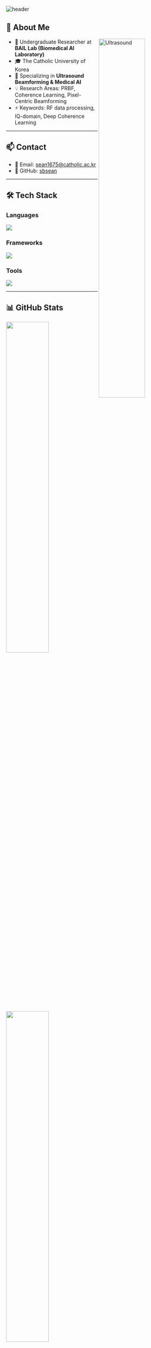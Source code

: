 <!-- Header -->
![header](https://capsule-render.vercel.app/api?type=waving&color=gradient&height=220&section=header&text=Seongbin%20Hwang%20🚀&fontSize=45&animation=fadeIn&fontAlignY=40)

<!-- About -->
## 👋 About Me

<img width="50%" align="right" alt="Ultrasound" src="https://raw.githubusercontent.com/benc-uk/benc-uk/master/gh-header-image.png" />

- 🔬 Undergraduate Researcher at **BAIL Lab (Biomedical AI Laboratory)**
- 🎓 The Catholic University of Korea
- 🚀 Specializing in **Ultrasound Beamforming & Medical AI**
- 💡 Research Areas: PRBF, Coherence Learning, Pixel-Centric Beamforming
- ⚡ Keywords: RF data processing, IQ-domain, Deep Coherence Learning

---

## 📫 Contact

- 📧 Email: sean1675@catholic.ac.kr
- 🔗 GitHub: [sbsean](https://github.com/sbsean)

---

## 🛠 Tech Stack

### Languages
<a href="https://skillicons.dev">
  <img src="https://skillicons.dev/icons?i=python,matlab&perline=5" />
</a>

### Frameworks
<a href="https://skillicons.dev">
  <img src="https://skillicons.dev/icons?i=pytorch&perline=4" />
</a>

### Tools
<a href="https://skillicons.dev">
  <img src="https://skillicons.dev/icons?i=vscode&perline=6" />
</a>

---

## 📊 GitHub Stats

<a href="https://github.com/sbsean">
  <img align="center" width="48%" src="https://github-readme-stats.vercel.app/api?username=sbsean&show_icons=true&theme=tokyonight&hide_border=true" />
</a>
<a href="https://github.com/sbsean">
  <img align="center" width="48%" src="https://github-readme-stats.vercel.app/api/top-langs/?username=sbsean&layout=compact&theme=tokyonight&hide_border=true" />
</a>

<a href="https://github.com/sbsean">
  <img align="center" width="96%" src="https://github-readme-streak-stats.herokuapp.com?user=sbsean&theme=tokyonight&hide_border=true" />
</a>

---

## 🏆 GitHub Trophy

<p align="center">
  <img src="https://github-profile-trophy.vercel.app/?username=sbsean&theme=onedark&no-frame=true&margin-w=10" />
</p>

---

<p align="center">
  <img src="https://komarev.com/ghpvc/?username=sbsean&label=Profile%20views&color=0e75b6&style=flat" alt="sbsean" />
</p>
